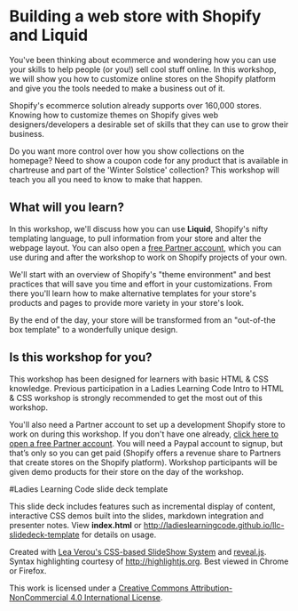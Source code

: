 # Building a web store with Shopify and Liquid

You've been thinking about ecommerce and wondering how you can use your skills to help people (or you!) sell cool stuff online.  In this workshop, we will show you how to customize online stores on the Shopify platform and give you the tools needed to make a business out of it.
 
Shopify's ecommerce solution already supports over 160,000 stores. Knowing how to customize themes on Shopify gives web designers/developers a desirable set of skills that they can use to grow their business. 

Do you want more control over how you show collections on the homepage? Need to show a coupon code for any product that is available in chartreuse and part of the 'Winter Solstice' collection?  This workshop will teach you all you need to know to make that happen.

## What will you learn?

In this workshop, we'll discuss how you can use **Liquid**, Shopify's nifty templating language, to pull information from your store and alter the webpage layout.  You can also open a [free Partner account](www.shopify.com/partners), which you can use during and after the workshop to work on Shopify projects of your own. 
 
We'll start with an overview of Shopify's "theme environment" and best practices that will save you time and effort in your customizations.  From there you'll learn how to make alternative templates for your store's products and pages to provide more variety in your store's look. 
 
By the end of the day, your store will be transformed from an  "out-of-the box template" to a wonderfully unique design.

## Is this workshop for you?

This workshop has been designed for learners with basic HTML & CSS knowledge. Previous participation in a Ladies Learning Code Intro to HTML & CSS workshop is strongly recommended to get the most out of this workshop. 

You'll also need a Partner account to set up a development Shopify store to work on during this workshop. If you don't have one already, [click here to open a free Partner account](www.shopify.com/partners). You will need a Paypal account to signup, but that’s only so you can get paid (Shopify offers a revenue share to Partners that create stores on the Shopify platform). Workshop participants will be given demo products for their store on the day of the workshop.

#Ladies Learning Code slide deck template

This slide deck includes features such as incremental display of content, interactive CSS demos built into the slides, markdown integration and presenter notes. View **index.html** or http://ladieslearningcode.github.io/llc-slidedeck-template for details on usage.

Created with <a href="https://github.com/LeaVerou/csss/sample-slideshow.html">Lea Verou's CSS-based SlideShow System</a> and <a href="http://lab.hakim.se/reveal-js/">reveal.js</a>. Syntax highlighting courtesy of http://highlightjs.org. Best viewed in Chrome or Firefox.


This work is licensed under a <a rel="license" href="http://creativecommons.org/licenses/by-nc/4.0/">Creative Commons Attribution-NonCommercial 4.0 International License</a>.
